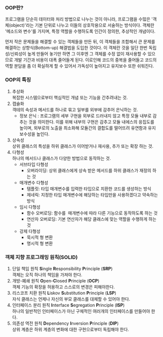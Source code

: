 ### **OOP란?**

프로그램을 단순히 데이터와 처리 방법으로 나누는 것이 아니라, 프로그램을 수많은 '객체(object)'라는 기본 단위로 나누고 이들의 상호작용으로 서술하는 방식이다. 객체란 '메소드와 변수'를 가지며, 특정 역할을 수행하도록 인간이 정의한, 추상적인 개념이다.

먼저 작은 문제들을 해결할 수 있는 객체들을 만든 뒤, 이 객체들을 조합해서 큰 문제를 해결하는 상향식(Bottom-up) 해결법을 도입한 것이다. 이 객체란 것을 일단 한번 독립성/신뢰성이 높게 만들어 놓기만 하면 그 이후엔 그 객체를 수정 없이 재사용할 수 있으므로 개발 기간과 비용이 대폭 줄어들게 된다. 이로인해 코드의 중복을 줄어들고 코드의 역할 분담을 좀 더 확실하게 할 수 있어서 가독성이 높아지고 유지보수 또한 쉬워진다.  

### **OOP의 특징**

1.  추상화  
    복잡한 시스템으로부터 핵심적인 개념 또는 기능을 간추려내는 것.
2.  캡슐화  
    객테의 속성과 메서드를 하나로 묶고 일부를 외부에 감추어 은닉하는 것.
    -   정보 은닉 : 프로그램의 세부 구현을 외부로 드러내지 않고 특정 모듈 내부로 감추는 것을 의미한다. 이를 위해 내부의 구현은 감추고 모듈 내에스의 응집도를 높이며, 외부로의 노출을 최소화해 모듈간의 결합도를 떨어뜨려 유연함과 유지보수성을 높인다. 
3.  상속성  
    상위 클래스의 특성을 하위 클래스가 이어받거나 재사용, 추가 또는 확장 하는 것.
4.  다형성  
    하나의 메서드나 클래스가 다양한 방법으로 동작하는 것.  
    -   서브타입 다형성 
        -   오버라이딩: 상위 클래스에게 상속 받은 메서드를 하위 클래스가 재정의 하는 것
    -   매개변수 다형성
        -   템플릿: 타입 매개변수를 입력한 타입으로 치환한 코드를 생성하는 방식
        -   제네릭: 지정한 타입 매개변수에 해당하는 타입만을 사용하겠다고 약속하는 방식
    -   임시 다형성
        -   함수 오버로딩: 함수를  매개변수에 따라 다른 기능으로 동작하도록 하는 것
        -   연산자 오버로딩: 기본 연산자가 해당 클래스에 맞는 역할을 수행하게 하는 것
    -   강제 다형성
        -   묵시적 형 변환
        -   명시적 형 변환

### **객체 지향 프로그래밍 원칙(SOLID)**

1.  단일 책임 원칙 **S**ingle **R**esponsibility **P**rinciple (**SRP**)  
    객체는 오직 하나의 책임을 가져야 한다.
2.  개방-폐쇄 원칙 **O**pen-**C**losed **P**rinciple (**OCP**)  
    객체 기능의 확장을 허용하고 스스로의 변경은 피해야한다.
3.  리스코프 치환 원칙 **L**iskov **S**ubstitution **P**rinciple (**LSP**)  
    자식 클래스는 언제나 자신의 부모 클래스를 대체할 수 있어야 한다.
4.  인터페이스 분리 원칙 **I**nterface **S**egregation **P**rinciple (**ISP**)  
    하나의 일반적인 인터페이스가 아닌 구체적인 여러개의 인터페이스를 만들어야 한다.
5.  의존성 역전 원칙 **D**ependency **I**nversion **P**rinciple (**DIP**)  
    상위 계층은 하위 계층의 변화에 대한 구현으로부터 독립해야 한다.